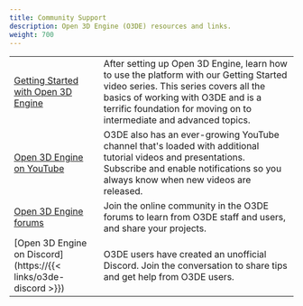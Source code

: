 ```yaml
---
title: Community Support
description: Open 3D Engine (O3DE) resources and links.
weight: 700
---
```


|  |  |
| - | - |
| [Getting Started with Open 3D Engine](https://www.youtube.com/playlist?list=PLCQwFpnHSZQgr8Qfq-gNv3AcZ8VLv9d5s)  | After setting up Open 3D Engine, learn how to use the platform with our Getting Started video series. This series covers all the basics of working with O3DE and is a terrific foundation for moving on to intermediate and advanced topics. |
| [Open 3D Engine on YouTube](https://www.youtube.com/channel/UCTC8GDw1XidOTUBEFRbN-sA) | O3DE also has an ever-growing YouTube channel that's loaded with additional tutorial videos and presentations. Subscribe and enable notifications so you always know when new videos are released. |
| [Open 3D Engine forums](https://github.com/o3de/o3de/discussions) | Join the online community in the O3DE forums to learn from O3DE staff and users, and share your projects. |
| [Open 3D Engine on Discord](https://{{< links/o3de-discord >}}) | O3DE users have created an unofficial Discord. Join the conversation to share tips and get help from O3DE users. |
